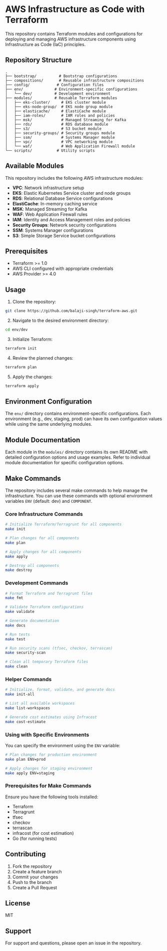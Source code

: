 # AWS Infrastructure as Code with Terraform

This repository contains Terraform modules and configurations for deploying and managing AWS infrastructure components using Infrastructure as Code (IaC) principles.

## Repository Structure

```
.
├── bootstrap/          # Bootstrap configurations
├── compositions/       # Reusable infrastructure compositions
├── config/            # Configuration files
├── env/              # Environment-specific configurations
│   └── dev/          # Development environment
├── modules/          # Reusable Terraform modules
│   ├── eks-cluster/     # EKS cluster module
│   ├── eks-node-group/  # EKS node group module
│   ├── elasticache/     # ElastiCache module
│   ├── iam-roles/       # IAM roles and policies
│   ├── msk/             # Managed Streaming for Kafka
│   ├── rds/             # RDS database module
│   ├── s3/              # S3 bucket module
│   ├── security-groups/ # Security groups module
│   ├── ssm/             # Systems Manager module
│   ├── vpc/             # VPC networking module
│   └── waf/             # Web Application Firewall module
└── scripts/           # Utility scripts
```

## Available Modules

This repository includes the following AWS infrastructure modules:

- **VPC**: Network infrastructure setup
- **EKS**: Elastic Kubernetes Service cluster and node groups
- **RDS**: Relational Database Service configurations
- **ElastiCache**: In-memory caching service
- **MSK**: Managed Streaming for Kafka
- **WAF**: Web Application Firewall rules
- **IAM**: Identity and Access Management roles and policies
- **Security Groups**: Network security configurations
- **SSM**: Systems Manager configurations
- **S3**: Simple Storage Service bucket configurations

## Prerequisites

- Terraform >= 1.0
- AWS CLI configured with appropriate credentials
- AWS Provider >= 4.0

## Usage

1. Clone the repository:
```bash
git clone https://github.com/balaji-singh/terraform-aws.git
```

2. Navigate to the desired environment directory:
```bash
cd env/dev
```

3. Initialize Terraform:
```bash
terraform init
```

4. Review the planned changes:
```bash
terraform plan
```

5. Apply the changes:
```bash
terraform apply
```

## Environment Configuration

The `env/` directory contains environment-specific configurations. Each environment (e.g., dev, staging, prod) can have its own configuration values while using the same underlying modules.

## Module Documentation

Each module in the `modules/` directory contains its own README with detailed configuration options and usage examples. Refer to individual module documentation for specific configuration options.

## Make Commands

The repository includes several make commands to help manage the infrastructure. You can use these commands with optional environment variables `ENV` (default: dev) and `COMPONENT`.

### Core Infrastructure Commands

```bash
# Initialize Terraform/Terragrunt for all components
make init

# Plan changes for all components
make plan

# Apply changes for all components
make apply

# Destroy all components
make destroy
```

### Development Commands

```bash
# Format Terraform and Terragrunt files
make fmt

# Validate Terraform configurations
make validate

# Generate documentation
make docs

# Run tests
make test

# Run security scans (tfsec, checkov, terrascan)
make security-scan

# Clean all temporary Terraform files
make clean
```

### Helper Commands

```bash
# Initialize, format, validate, and generate docs
make init-all

# List all available workspaces
make list-workspaces

# Generate cost estimates using Infracost
make cost-estimate
```

### Using with Specific Environments

You can specify the environment using the `ENV` variable:

```bash
# Plan changes for production environment
make plan ENV=prod

# Apply changes for staging environment
make apply ENV=staging
```

### Prerequisites for Make Commands

Ensure you have the following tools installed:
- Terraform
- Terragrunt
- tfsec
- checkov
- terrascan
- infracost (for cost estimation)
- Go (for running tests)

## Contributing

1. Fork the repository
2. Create a feature branch
3. Commit your changes
4. Push to the branch
5. Create a Pull Request

## License

MIT

## Support

For support and questions, please open an issue in the repository.
